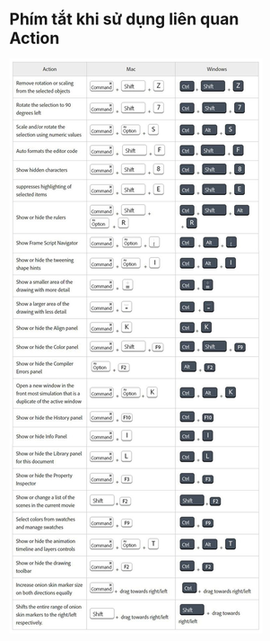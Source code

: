 # Phím tắt khi sử dụng liên quan Action

![](../.vuepress/public/img/animate-short/phim-tat-ien-quan-den-action.jpg)